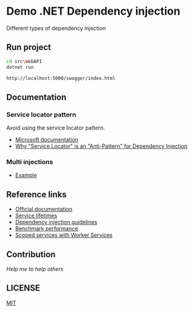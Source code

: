 # Demo .NET Dependency injection
Different types of dependency injection



## Run project

```bash
cd src\WebAPI
dotnet run
```

```html
http://localhost:5000/swagger/index.html
```



## Documentation

### Service locator pattern
Avoid using the service locator pattern.
- [Microsoft documentation](https://docs.microsoft.com/en-us/aspnet/core/fundamentals/dependency-injection?view=aspnetcore-5.0#recommendations)
- [Why "Service Locator" is an "Anti-Pattern" for Dependency Injection](https://www.c-sharpcorner.com/article/why-service-locator-is-an-anti-pattern-for-dependency-injection/)

### Multi injections

- [Example](https://stackoverflow.com/questions/39174989/how-to-register-multiple-implementations-of-the-same-interface-in-asp-net-core?page=1&tab=votes#tab-top)



## Reference links

- [Official documentation](https://docs.microsoft.com/en-us/aspnet/core/fundamentals/dependency-injection?view=aspnetcore-5.0)
- [Service lifetimes](https://docs.microsoft.com/en-us/dotnet/core/extensions/dependency-injection#service-lifetimes)
- [Dependency injection guidelines](https://docs.microsoft.com/en-us/dotnet/core/extensions/dependency-injection-guidelines)
- [Benchmark performance](https://www.palmmedia.de/blog/2011/8/30/ioc-container-benchmark-performance-comparison)
- [Scoped services with Worker Services](https://docs.microsoft.com/en-us/dotnet/core/extensions/scoped-service)



## Contribution

*Help me to help others*



## LICENSE

[MIT](https://github.com/NelsonBN/demo-dotnet-dependency-injection/blob/main/README.md)